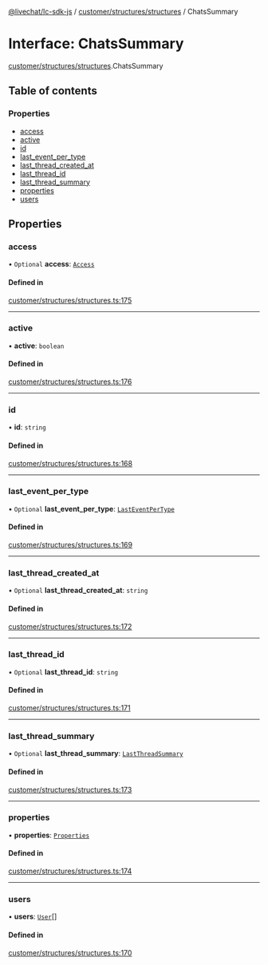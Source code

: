[@livechat/lc-sdk-js](../README.md) / [customer/structures/structures](../modules/customer_structures_structures.md) / ChatsSummary

# Interface: ChatsSummary

[customer/structures/structures](../modules/customer_structures_structures.md).ChatsSummary

## Table of contents

### Properties

- [access](customer_structures_structures.ChatsSummary.md#access)
- [active](customer_structures_structures.ChatsSummary.md#active)
- [id](customer_structures_structures.ChatsSummary.md#id)
- [last\_event\_per\_type](customer_structures_structures.ChatsSummary.md#last_event_per_type)
- [last\_thread\_created\_at](customer_structures_structures.ChatsSummary.md#last_thread_created_at)
- [last\_thread\_id](customer_structures_structures.ChatsSummary.md#last_thread_id)
- [last\_thread\_summary](customer_structures_structures.ChatsSummary.md#last_thread_summary)
- [properties](customer_structures_structures.ChatsSummary.md#properties)
- [users](customer_structures_structures.ChatsSummary.md#users)

## Properties

### access

• `Optional` **access**: [`Access`](customer_structures_structures.Access.md)

#### Defined in

[customer/structures/structures.ts:175](https://github.com/livechat/lc-sdk-js/blob/125a327/src/customer/structures/structures.ts#L175)

___

### active

• **active**: `boolean`

#### Defined in

[customer/structures/structures.ts:176](https://github.com/livechat/lc-sdk-js/blob/125a327/src/customer/structures/structures.ts#L176)

___

### id

• **id**: `string`

#### Defined in

[customer/structures/structures.ts:168](https://github.com/livechat/lc-sdk-js/blob/125a327/src/customer/structures/structures.ts#L168)

___

### last\_event\_per\_type

• `Optional` **last\_event\_per\_type**: [`LastEventPerType`](customer_structures_structures.LastEventPerType.md)

#### Defined in

[customer/structures/structures.ts:169](https://github.com/livechat/lc-sdk-js/blob/125a327/src/customer/structures/structures.ts#L169)

___

### last\_thread\_created\_at

• `Optional` **last\_thread\_created\_at**: `string`

#### Defined in

[customer/structures/structures.ts:172](https://github.com/livechat/lc-sdk-js/blob/125a327/src/customer/structures/structures.ts#L172)

___

### last\_thread\_id

• `Optional` **last\_thread\_id**: `string`

#### Defined in

[customer/structures/structures.ts:171](https://github.com/livechat/lc-sdk-js/blob/125a327/src/customer/structures/structures.ts#L171)

___

### last\_thread\_summary

• `Optional` **last\_thread\_summary**: [`LastThreadSummary`](customer_structures_structures.LastThreadSummary.md)

#### Defined in

[customer/structures/structures.ts:173](https://github.com/livechat/lc-sdk-js/blob/125a327/src/customer/structures/structures.ts#L173)

___

### properties

• **properties**: [`Properties`](customer_structures_structures.Properties.md)

#### Defined in

[customer/structures/structures.ts:174](https://github.com/livechat/lc-sdk-js/blob/125a327/src/customer/structures/structures.ts#L174)

___

### users

• **users**: [`User`](../modules/customer_structures_users.md#user)[]

#### Defined in

[customer/structures/structures.ts:170](https://github.com/livechat/lc-sdk-js/blob/125a327/src/customer/structures/structures.ts#L170)
